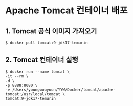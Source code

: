 # Apache Tomcat 컨테이너 배포
## 1. Tomcat 공식 이미지 가져오기
```text
$ docker pull tomcat:9-jdk17-temurin
```
## 2. Tomcat 컨테이너 실행
```text
$ docker run --name tomcat \
-it --rm \
-d \
-p 8888:8080 \
-v /Users/youngwooyoon/YYW/Docker/tomcat/apache-tomcat:/usr/local/tomcat \
tomcat:9-jdk17-temurin
```
